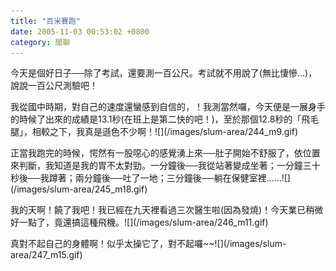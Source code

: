```yaml
---
title: "百米賽跑"
date: 2005-11-03 00:53:02 +0800
category: 閒聊
---
```

<p>今天是個好日子──除了考試，還要測一百公尺。考試就不用說了(無比悽慘...)，說說一百公尺測驗吧！</p><p>我從國中時期，對自己的速度還蠻感到自信的，！我測當然囉，今天便是一展身手的時候了出來的成績是13.1秒(在班上是第二快的吧！)，至於那個12.8秒的「飛毛腿」，相較之下，我真是遜色不少啊！![](/images/slum-area/244_m9.gif)</p><p>正當我跑完的時候，愕然有一股噁心的感覺湧上來──肚子開始不舒服了，依位置來判斷，我知道是我的胃不太對勁。一分鐘後──我從站著變成坐著；一分鐘三十秒後──我蹲著；兩分鐘後──吐了一地；三分鐘後──躺在保健室裡......![](/images/slum-area/245_m18.gif)</p><p>我的天啊！饒了我吧！我已經在九天裡看過三次醫生啦(因為發燒)！今天業已稍微好一點了，竟還搞這種飛機。![](/images/slum-area/246_m11.gif)</p><p>真對不起自己的身體啊！似乎太操它了，對不起囉~~![](/images/slum-area/247_m15.gif)</p>
